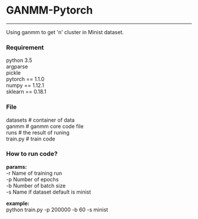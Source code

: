 # GANMM-Pytorch
---
Using ganmm to get 'n' cluster in Minist dataset.

### Requirement
python 3.5   
argparse  
pickle  
pytorch == 1.1.0  
numpy == 1.12.1  
sklearn == 0.18.1  

### File
datasets  # container of data  
ganmm # ganmm core code file  
runs # the result of runing  
train.py # train code  

### How to run code?
__params:__  
-r Name of training run  
-p Number of epochs  
-b Number of batch size  
-s Name if dataset default is minist  

__example:__  
python train.py -p 200000 -b 60 -s minist

